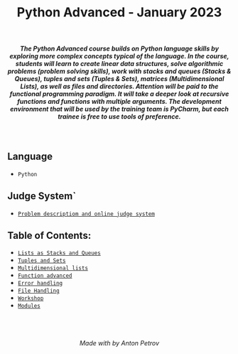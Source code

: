 <h1 align="center">
Python Advanced - January 2023
</h1>

<br/>

<h5 align="center">
The Python Advanced course builds on Python language skills by exploring more complex concepts typical of the language. In the course, students will learn to create linear data structures, solve algorithmic problems (problem solving skills), work with stacks and queues (Stacks & Queues), tuples and sets (Tuples & Sets), matrices (Multidimensional Lists), as well as files and directories. Attention will be paid to the functional programming paradigm. It will take a deeper look at recursive functions and functions with multiple arguments. The development environment that will be used by the training team is PyCharm, but each trainee is free to use tools of preference.
</h5>

<br/>

## Language

- `Python`

## Judge System`

- [`Problem descriptiom and online judge system`](https://judge.softuni.org/Contests#!/List/ByCategory/196/Python-Advanced)

## Table of Contents:

- [`Lists as Stacks and Queues`](https://github.com/tonytech83/Python-Advanced/tree/main/01_Lists_as_Stacks_and_Queues_Lab)
- [`Tuples and Sets`](https://github.com/tonytech83/Python-Advanced/tree/main/03_Tuples_and_Sets_Lab)
- [`Multidimensional lists`](https://github.com/tonytech83/Python-Advanced/tree/main/06_Multidimensional_Lists_Lab)
- [`Function advanced`](https://github.com/tonytech83/Python-Advanced/tree/main/09_Functions_Advanced_Lab)
- [`Error handling`](https://github.com/tonytech83/Python-Advanced/tree/main/11_Error_Handling_Lab)
- [`File Handling`](https://github.com/tonytech83/Python-Advanced/tree/main/13_File_Handling_Lab)
- [`Workshop`](https://github.com/tonytech83/Python-Advanced/tree/main/15_Workshop_Lab)
- [`Modules`](https://github.com/tonytech83/Python-Advanced/tree/main/17_Modules_Lab)

<br/>
<br/>

<h6 align="center"> Made with by Anton Petrov </h6>
